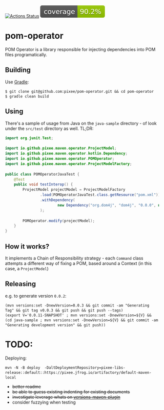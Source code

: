 [![Actions Status](https://github.com/pixee/pom-operator/workflows/Java%20CI/badge.svg)](https://github.com/pixee/pom-operator/actions)
![Coverage](.github/badges/jacoco.svg)

# pom-operator

POM Operator is a library responsible for injecting dependencies into POM files programatically.

## Building

Use [Gradle](https://gradle.org/):

```
$ git clone git@github.com:pixee/pom-operator.git && cd pom-operator
$ gradle clean build
```

## Using

There's a sample of usage from Java on the `java-sample` directory - of look under the `src/test` directory as well. TL;DR:

```java
import org.junit.Test;

import io.github.pixee.maven.operator.ProjectModel;
import io.github.pixee.maven.operator.kotlin.Dependency;
import io.github.pixee.maven.operator.POMOperator;
import io.github.pixee.maven.operator.ProjectModelFactory;

public class POMOperatorJavaTest {
    @Test
    public void testInterop() {
        ProjectModel projectModel = ProjectModelFactory
                .load(POMOperatorJavaTest.class.getResource("pom.xml"))
                .withDependency(
                        new Dependency("org.dom4j", "dom4j", "0.0.0", null, "jar")
                );

        POMOperator.modify(projectModel);
    }
}

```

## How it works?

It implements a Chain of Responsibility strategy - each `Command` class attempts a different way of fixing a POM, based around a Context (in this case, a `ProjectModel`)

## Releasing

e.g. to generate version `0.0.2`:

```
(mvn versions:set -DnewVersion=0.0.3 && git commit -am "Generating Tag" && git tag v0.0.3 && git push && git push --tags)
(export V='0.0.11-SNAPSHOT' ; mvn versions:set -DnewVersion=${V} && (cd java-sample ; mvn versions:set -DnewVersion=${V} && git commit -am "Generating development version" && git push))
```

# TODO:

Deploying:

```
mvn -N -B deploy  -DaltDeploymentRepository=pixee-libs-release::default::https://pixee.jfrog.io/artifactory/default-maven-local
```

- ~~better readme~~
- ~~be able to guess existing indenting for existing documents~~
- ~~investigate leverage whats on [versions-maven-plugin](https://github.com/mojohaus/versions-maven-plugin)~~
- consider fuzzying when testing
